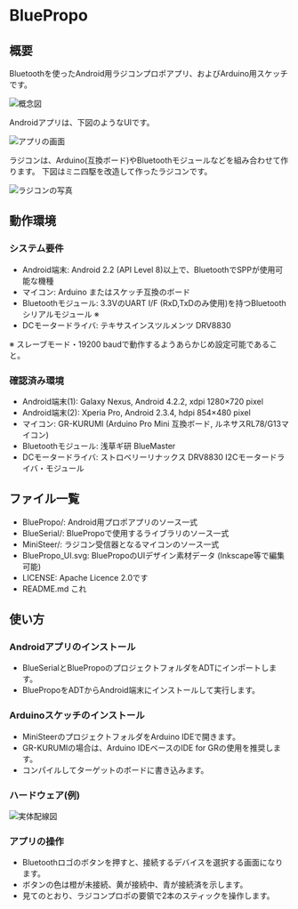 BluePropo
=========

## 概要
Bluetoothを使ったAndroid用ラジコンプロポアプリ、およびArduino用スケッチです。

![概念図](http://licheng.sakura.ne.jp/steer/overview2.png)

Androidアプリは、下図のようなUIです。

![アプリの画面](http://licheng.sakura.ne.jp/steer/UI_small.png)

ラジコンは、Arduino(互換ボード)やBluetoothモジュールなどを組み合わせて作ります。
下図はミニ四駆を改造して作ったラジコンです。

![ラジコンの写真](http://licheng.sakura.ne.jp/steer/photo2.jpg)

## 動作環境
### システム要件
* Android端末: Android 2.2 (API Level 8)以上で、BluetoothでSPPが使用可能な機種
* マイコン: Arduino またはスケッチ互換のボード
* Bluetoothモジュール: 3.3VのUART I/F (RxD,TxDのみ使用)を持つBluetoothシリアルモジュール ※
* DCモータードライバ: テキサスインスツルメンツ DRV8830

※ スレーブモード・19200 baudで動作するようあらかじめ設定可能であること。

### 確認済み環境
* Android端末(1): Galaxy Nexus, Android 4.2.2, xdpi 1280×720 pixel
* Android端末(2): Xperia Pro, Android 2.3.4, hdpi 854×480 pixel
* マイコン: GR-KURUMI (Arduino Pro Mini 互換ボード, ルネサスRL78/G13マイコン) 
* Bluetoothモジュール: 浅草ギ研 BlueMaster
* DCモータードライバ: ストロベリーリナックス DRV8830 I2Cモータードライバ・モジュール

## ファイル一覧
* BluePropo/: Android用プロポアプリのソース一式
* BlueSerial/: BluePropoで使用するライブラリのソース一式
* MiniSteer/: ラジコン受信器となるマイコンのソース一式
* BluePropo_UI.svg: BluePropoのUIデザイン素材データ (Inkscape等で編集可能)
* LICENSE: Apache Licence 2.0です
* README.md これ

## 使い方

### Androidアプリのインストール
* BlueSerialとBluePropoのプロジェクトフォルダをADTにインポートします。
* BluePropoをADTからAndroid端末にインストールして実行します。

### Arduinoスケッチのインストール
* MiniSteerのプロジェクトフォルダをArduino IDEで開きます。
* GR-KURUMIの場合は、Arduino IDEベースのIDE for GRの使用を推奨します。
* コンパイルしてターゲットのボードに書き込みます。

### ハードウェア(例)
![実体配線図](http://licheng.sakura.ne.jp/steer/wiring.png)

### アプリの操作
* Bluetoothロゴのボタンを押すと、接続するデバイスを選択する画面になります。
* ボタンの色は橙が未接続、黄が接続中、青が接続済を示します。
* 見てのとおり、ラジコンプロポの要領で2本のスティックを操作します。
